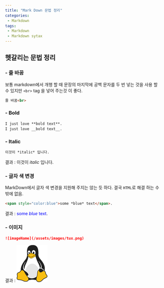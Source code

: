 ```yaml
---
title: "Mark Down 문법 정리"
categories:
 - Markdown
tags:
 - Markdown
 - Markdown sytax
---
```


## 헷갈리는 문법 정리

### - **줄 바꿈**
보통 markdown에서 개행 할 때 문장의 마지막에 공백 문자를 두 번 넣는 것을 사용 할 수 있지만 `<br>` tag 을 넣어 주는것 이 좋다.
```markdown
줄 바꿈<br>
```
### - **Bold**
```md
I just love **bold text**.
I just love __bold text__.

```

### - **Italic**
```md
이것이 *italic* 입니다.
```
결과 : 이것이 *italic* 입니다.

### - **글자 색 변경**
MarkDown에서 글자 색 변경을 지원해 주지는 않는 듯 하다. 결국 `HTML`로 해결 하는 수 밖에 없음.
```md
<span style="color:blue">some *blue* text</span>.
```
결과 : <span style="color:blue">some *blue* text</span>.

### - **이미지**
```md
![imageName](/assets/images/tux.png)
```
결과 : ![imageName](/assets/images/tux.png)